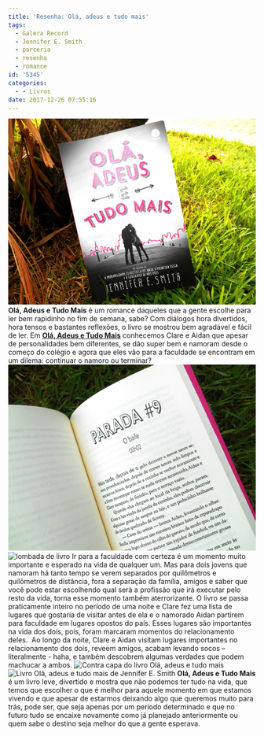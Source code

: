 ```yaml
---
title: 'Resenha: Olá, adeus e tudo mais'
tags:
  - Galera Record
  - Jennifer E. Smith
  - parceria
  - resenha
  - romance
id: '5345'
categories:
  - - Livros
date: 2017-12-26 07:55:16
---
```


![Olá, adeus e tudo mais](/images/2017/12/resenha-livro-ola-adeus-e-tudo-mais.jpg) **Olá, Adeus e Tudo Mais** é um romance daqueles que a gente escolhe para ler bem rapidinho no fim de semana, sabe? Com diálogos hora divertidos, hora tensos e bastantes reflexões, o livro se mostrou bem agradável e fácil de ler. Em [**Olá, Adeus e Tudo Mais**](https://www.amazon.com.br/Adeus-Tudo-Mais-Jennifer-Smith/dp/8501112119) conhecemos Clare e Aidan que apesar de personalidades bem diferentes, se dão super bem e namoram desde o começo do colégio e agora que eles vão para a faculdade se encontram em um dilema: continuar o namoro ou terminar? ![Resenha do livro Olá, Adeus e Tudo Mais](/images/2017/12/páginas-livro-olá-adeus-e-tudo-mais.jpg) ![lombada de livro](/images/2017/12/resumo-livro-olá-adeus-e-tudo-mais.jpg) Ir para a faculdade com certeza é um momento muito importante e esperado na vida de qualquer um. Mas para dois jovens que namoram há tanto tempo se verem separados por quilômetros e quilômetros de distância, fora a separação da família, amigos e saber que você pode estar escolhendo qual será a profissão que irá executar pelo resto da vida, torna esse momento também aterrorizante.  O livro se passa praticamente inteiro no período de uma noite e Clare fez uma lista de lugares que gostaria de visitar antes de ela e o namorado Aidan partirem para faculdade em lugares opostos do país. Esses lugares são importantes na vida dos dois, pois, foram marcaram momentos do relacionamento deles.  Ao longo da noite, Clare e Aidan visitam lugares importantes no relacionamento dos dois, reveem amigos, acabam levando socos – literalmente - haha, e também descobrem algumas verdades que podem machucar a ambos. ![Contra capa do livro Olá, adeus e tudo mais](/images/2017/12/contra-capa-livro-olá-adeus-e-tudo-mais.jpg) ![Livro Olá, adeus e tudo mais de Jennifer E. Smith](/images/2017/12/livro-olá-adeus-e-tudo-mais.jpg) **Olá, Adeus e Tudo Mais** é um livro leve, divertido e mostra que não podemos ter tudo na vida, que temos que escolher o que é melhor para aquele momento em que estamos vivendo e que apesar de estarmos deixando algo que queremos muito para trás, pode ser, que seja apenas por um período determinado e que no futuro tudo se encaixe novamente como já planejado anteriormente ou quem sabe o destino seja melhor do que a gente esperava.
